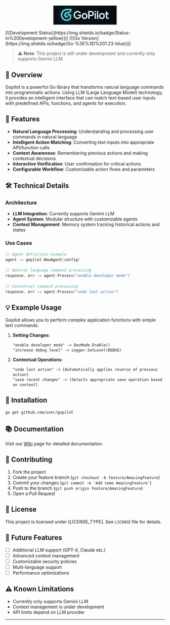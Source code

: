 
<p align="center">
  <img src="gopilot.jpeg" alt="Gopilot Logo" width="200"/>
</p>
[![Development Status](https://img.shields.io/badge/Status-In%20Development-yellow)]()
[![Go Version](https://img.shields.io/badge/Go-%3E%3D%201.23-blue)]()

> ⚠️ **Note**: This project is still under development and currently only supports Gemini LLM.

## 📖 Overview

Gopilot is a powerful Go library that transforms natural language commands into programmatic actions. Using LLM (Large Language Model) technology, it provides an intelligent interface that can match text-based user inputs with predefined APIs, functions, and agents for execution.

## 🌟 Features

- **Natural Language Processing**: Understanding and processing user commands in natural language
- **Intelligent Action Matching**: Converting text inputs into appropriate API/function calls
- **Context Awareness**: Remembering previous actions and making contextual decisions
- **Interactive Verification**: User confirmation for critical actions
- **Configurable Workflow**: Customizable action flows and parameters

## 🛠️ Technical Details

### Architecture

- **LLM Integration**: Currently supports Gemini LLM
- **Agent System**: Modular structure with customizable agents
- **Context Management**: Memory system tracking historical actions and states

### Use Cases

```go
// Agent definition example
agent := gopilot.NewAgent(config)

// Natural language command processing
response, err := agent.Process("enable developer mode")

// Contextual command processing
response, err := agent.Process("undo last action")
```

## 💡 Example Usage

Gopilot allows you to perform complex application functions with simple text commands:

1. **Setting Changes**:
   ```text
   "enable developer mode" -> DevMode.Enable()
   "increase debug level" -> Logger.SetLevel(DEBUG)
   ```

2. **Contextual Operations**:
   ```text
   "undo last action" -> [Automatically applies reverse of previous action]
   "save recent changes" -> [Selects appropriate save operation based on context]
   ```

## 🔧 Installation

```bash
go get github.com/user/gopilot
```

## 📚 Documentation

Visit our [Wiki](link) page for detailed documentation.

## 🤝 Contributing

1. Fork the project
2. Create your feature branch (`git checkout -b feature/AmazingFeature`)
3. Commit your changes (`git commit -m 'Add some AmazingFeature'`)
4. Push to the branch (`git push origin feature/AmazingFeature`)
5. Open a Pull Request

## 📝 License

This project is licensed under [LICENSE_TYPE]. See `LICENSE` file for details.

## 🔮 Future Features

- [ ] Additional LLM support (GPT-4, Claude etc.)
- [ ] Advanced context management
- [ ] Customizable security policies
- [ ] Multi-language support
- [ ] Performance optimizations

## ⚠️ Known Limitations

- Currently only supports Gemini LLM
- Context management is under development
- API limits depend on LLM provider

---

